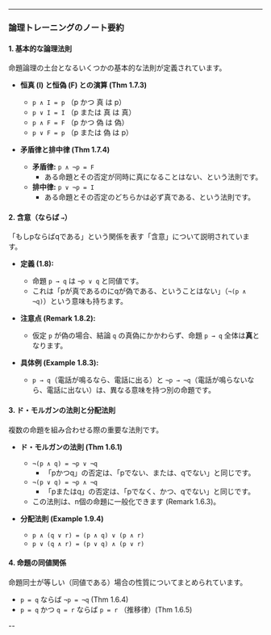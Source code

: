 
---

### 論理トレーニングのノート要約

#### 1. 基本的な論理法則
命題論理の土台となるいくつかの基本的な法則が定義されています。

*   **恒真 (I) と恒偽 (F) との演算 (Thm 1.7.3)**
    *   `p ∧ I = p` （p かつ 真 は p）
    *   `p ∨ I = I` （p または 真 は 真）
    *   `p ∧ F = F` （p かつ 偽 は 偽）
    *   `p ∨ F = p` （p または 偽 は p）

*   **矛盾律と排中律 (Thm 1.7.4)**
    *   **矛盾律:** `p ∧ ¬p = F`
        *   ある命題とその否定が同時に真になることはない、という法則です。
    *   **排中律:** `p ∨ ¬p = I`
        *   ある命題とその否定のどちらかは必ず真である、という法則です。

#### 2. 含意（ならば `→`）
「もしpならばqである」という関係を表す「含意」について説明されています。

*   **定義 (1.8):**
    *   命題 `p → q` は `¬p ∨ q` と同値です。
    *   これは「pが真であるのにqが偽である、ということはない」（`¬(p ∧ ¬q)`）という意味も持ちます。

*   **注意点 (Remark 1.8.2):**
    *   仮定 `p` が偽の場合、結論 `q` の真偽にかかわらず、命題 `p → q` 全体は**真**となります。

*   **具体例 (Example 1.8.3):**
    *   `p → q`（電話が鳴るなら、電話に出る）と `¬p → ¬q`（電話が鳴らないなら、電話に出ない）は、異なる意味を持つ別の命題です。

#### 3. ド・モルガンの法則と分配法則
複数の命題を組み合わせる際の重要な法則です。

*   **ド・モルガンの法則 (Thm 1.6.1)**
    *   `¬(p ∧ q) = ¬p ∨ ¬q`
        *   「pかつq」の否定は、「pでない、または、qでない」と同じです。
    *   `¬(p ∨ q) = ¬p ∧ ¬q`
        *   「pまたはq」の否定は、「pでなく、かつ、qでない」と同じです。
    *   この法則は、n個の命題に一般化できます (Remark 1.6.3)。

*   **分配法則 (Example 1.9.4)**
    *   `p ∧ (q ∨ r) = (p ∧ q) ∨ (p ∧ r)`
    *   `p ∨ (q ∧ r) = (p ∨ q) ∧ (p ∨ r)`

#### 4. 命題の同値関係
命題同士が等しい（同値である）場合の性質についてまとめられています。

*   `p = q` ならば `¬p = ¬q` (Thm 1.6.4)
*   `p = q` かつ `q = r` ならば `p = r` （推移律）(Thm 1.6.5)

--